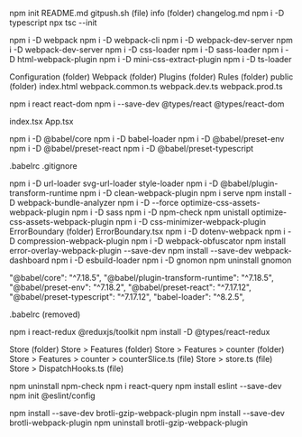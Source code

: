 npm init
README.md
gitpush.sh (file)
info (folder)
changelog.md
npm i -D typescript
npx tsc --init

<!-- Webpack  -->

npm i -D webpack
npm i -D webpack-cli
npm i -D webpack-dev-server
npm i -D webpack-dev-server
npm i -D css-loader
npm i -D sass-loader
npm i -D html-webpack-plugin
npm i -D mini-css-extract-plugin
npm i -D ts-loader

Configuration (folder)
Webpack (folder)
Plugins (folder)
Rules (folder)
public (folder)
index.html
webpack.common.ts
webpack.dev.ts
webpack.prod.ts

<!-- React -->

npm i react react-dom
npm i --save-dev @types/react @types/react-dom

index.tsx
App.tsx

npm i -D @babel/core
npm i -D babel-loader
npm i -D @babel/preset-env
npm i -D @babel/preset-react
npm i -D @babel/preset-typescript

.babelrc
.gitignore

npm i -D url-loader svg-url-loader style-loader
npm i -D @babel/plugin-transform-runtime
npm i -D clean-webpack-plugin
npm i serve
npm install -D webpack-bundle-analyzer
npm i -D --force optimize-css-assets-webpack-plugin
npm i -D sass
npm i -D npm-check
npm unistall optimize-css-assets-webpack-plugin
npm i -D css-minimizer-webpack-plugin
ErrorBoundary (folder)
ErrorBoundary.tsx
npm i -D dotenv-webpack
npm i -D compression-webpack-plugin
npm i -D webpack-obfuscator
npm install error-overlay-webpack-plugin --save-dev
npm install --save-dev webpack-dashboard
npm i -D esbuild-loader
npm i -D gnomon
npm uninstall gnomon

<!-- removed babel (MAJOR) -->
<!-- removed because there is no build time type checking, which is provided by ts-loader -->

"@babel/core": "^7.18.5",
"@babel/plugin-transform-runtime": "^7.18.5",
"@babel/preset-env": "^7.18.2",
"@babel/preset-react": "^7.17.12",
"@babel/preset-typescript": "^7.17.12",
"babel-loader": "^8.2.5",

.babelrc (removed)

npm i react-redux @reduxjs/toolkit
npm install -D @types/react-redux

Store (folder)
Store > Features (folder)
Store > Features > counter (folder)
Store > Features > counter > counterSlice.ts (file)
Store > store.ts (file)
Store > DispatchHooks.ts (file)

npm uninstall npm-check
npm i react-query
npm install eslint --save-dev
npm init @eslint/config

npm install --save-dev brotli-gzip-webpack-plugin
npm install --save-dev brotli-webpack-plugin
npm uninstall brotli-gzip-webpack-plugin
